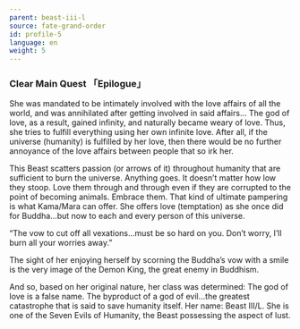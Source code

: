 ```yaml
---
parent: beast-iii-l
source: fate-grand-order
id: profile-5
language: en
weight: 5
---
```


### Clear Main Quest 「Epilogue」

She was mandated to be intimately involved with the love affairs of all the world, and was annihilated after getting involved in said affairs… The god of love, as a result, gained infinity, and naturally became weary of love. Thus, she tries to fulfill everything using her own infinite love. After all, if the universe (humanity) is fulfilled by her love, then there would be no further annoyance of the love affairs between people that so irk her.

This Beast scatters passion (or arrows of it) throughout humanity that are sufficient to burn the universe. Anything goes. It doesn’t matter how low they stoop. Love them through and through even if they are corrupted to the point of becoming animals. Embrace them. That kind of ultimate pampering is what Kama/Mara can offer. She offers love (temptation) as she once did for Buddha…but now to each and every person of this universe.

“The vow to cut off all vexations…must be so hard on you. Don’t worry, I’ll burn all your worries away.”

The sight of her enjoying herself by scorning the Buddha’s vow with a smile is the very image of the Demon King, the great enemy in Buddhism.

And so, based on her original nature, her class was determined:
The god of love is a false name.
The byproduct of a god of evil…the greatest catastrophe that is said to save humanity itself.
Her name: Beast III/L.
She is one of the Seven Evils of Humanity, the Beast possessing the aspect of lust.

